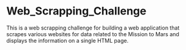 # Web_Scrapping_Challenge
This is a web scrapping challenge for building a web application that scrapes various websites for data related to the Mission to Mars and displays the information on a single HTML page. 
